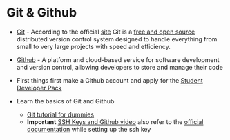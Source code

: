 # Git & Github
- [Git](https://git-scm.com/) - According to the official [site](https://git-scm.com/) Git is a [free and open source](https://git-scm.com/about/free-and-open-source) distributed version control system designed to handle everything from small to very large projects with speed and efficiency.
- [Github](https://github.com/) - A platform and cloud-based service for software development and version control, allowing developers to store and manage their code

- First things first make a Github account and apply for the [Student Developer Pack](https://education.github.com/pack)
- Learn the basics of Git and Github
	- [Git tutorial for dummies](https://www.youtube.com/watch?v=mJ-qvsxPHpY)
	- **Important** [SSH Keys and Github video](https://www.youtube.com/watch?v=aHcflUMfCp8) also refer to the [official documentation](https://docs.github.com/en/authentication/connecting-to-github-with-ssh) while setting up the ssh key 
